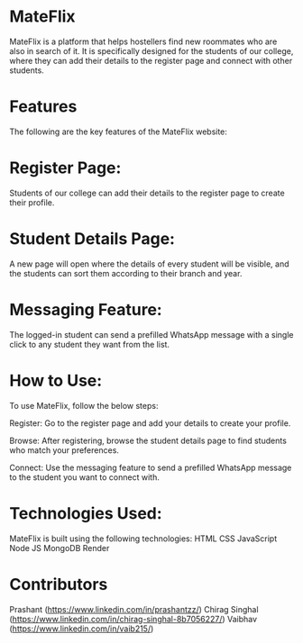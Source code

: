 # MateFlix
MateFlix is a platform that helps hostellers find new roommates who are also in search of it. It is specifically designed for the students of our college, where they can add their details to the register page and connect with other students.

# Features
The following are the key features of the MateFlix website:

# Register Page: 
Students of our college can add their details to the register page to create their profile.

# Student Details Page: 
A new page will open where the details of every student will be visible, and the students can sort them according to their branch and year.

# Messaging Feature: 
The logged-in student can send a prefilled WhatsApp message with a single click to any student they want from the list.

# How to Use:
To use MateFlix, follow the below steps:

Register: Go to the register page and add your details to create your profile.

Browse: After registering, browse the student details page to find students who match your preferences.

Connect: Use the messaging feature to send a prefilled WhatsApp message to the student you want to connect with.

# Technologies Used:
MateFlix is built using the following technologies:
HTML
CSS
JavaScript
Node JS
MongoDB
Render

# Contributors
Prashant (https://www.linkedin.com/in/prashantzz/)
Chirag Singhal (https://www.linkedin.com/in/chirag-singhal-8b7056227/)
Vaibhav (https://www.linkedin.com/in/vaib215/)
